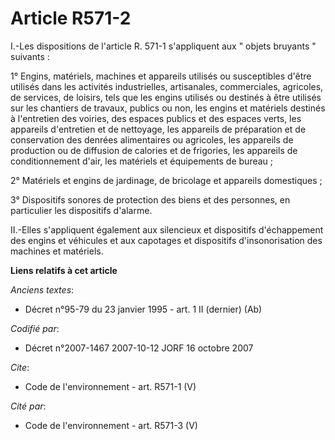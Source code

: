 # Article R571-2

I.-Les dispositions de l'article R. 571-1 s'appliquent aux " objets bruyants " suivants : 

1° Engins, matériels, machines et appareils utilisés ou susceptibles d'être utilisés dans les activités industrielles,
artisanales, commerciales, agricoles, de services, de loisirs, tels que les engins utilisés ou destinés à être utilisés sur
les chantiers de travaux, publics ou non, les engins et matériels destinés à l'entretien des voiries, des espaces publics et
des espaces verts, les appareils d'entretien et de nettoyage, les appareils de préparation et de conservation des denrées
alimentaires ou agricoles, les appareils de production ou de diffusion de calories et de frigories, les appareils de
conditionnement d'air, les matériels et équipements de bureau ; 

2° Matériels et engins de jardinage, de bricolage et appareils domestiques ; 

3° Dispositifs sonores de protection des biens et des personnes, en particulier les dispositifs d'alarme. 

II.-Elles s'appliquent également aux silencieux et dispositifs d'échappement des engins et véhicules et aux capotages et
dispositifs d'insonorisation des machines et matériels.

**Liens relatifs à cet article**

_Anciens textes_:

  - Décret n°95-79 du 23 janvier 1995 - art. 1 II (dernier) (Ab)

_Codifié par_:

  - Décret n°2007-1467 2007-10-12 JORF 16 octobre 2007

_Cite_:

  - Code de l'environnement - art. R571-1 (V)

_Cité par_:

  - Code de l'environnement - art. R571-3 (V)
